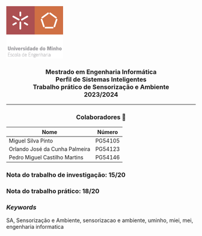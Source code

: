 <img src='EEUM_logo.png' width="30%"/>

<h3 align="center">Mestrado em Engenharia Informática <br> Perfil de Sistemas Inteligentes <br> Trabalho prático de Sensorização e Ambiente <br> 2023/2024 </h3>

---
<h3 align="center"> Colaboradores &#129309 </h2>

<div align="center">

| Nome                           | Número  |
|--------------------------------|---------|
| Miguel Silva Pinto             | PG54105 |
| Orlando José da Cunha Palmeira | PG54123 |
| Pedro Miguel Castilho Martins  | PG54146 |

</div>

### Nota do trabalho de investigação: 15/20
### Nota do trabalho prático: 18/20

<h3><i>Keywords</i></h3>
SA, Sensorização e Ambiente, sensorizacao e ambiente, uminho, miei, mei, engenharia informatica
